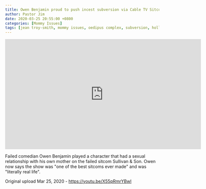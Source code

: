 ```yaml
---
title: Owen Benjamin proud to push incest subversion via Cable TV Sitcom
author: Pastor Jim
date: 2020-03-25 20:55:00 +0800
categories: [Mommy Issues]
tags: [jean troy-smith, mommy issues, oedipus complex, subversion, hollywood]
---
```


<iframe width="640" height="360" scrolling="no" frameborder="0" style="border: none;" src="https://www.bitchute.com/embed/B9vELEKdJAfR/"></iframe>

Failed comedian Owen Benjamin played a character that had a sexual relationship with his own mother on the failed sitcom Sullivan & Son. Owen now says the show was "one of the best sitcoms ever made" and was "literally real life".



Original upload Mar 25, 2020 - https://youtu.be/X55pRmrYBwI